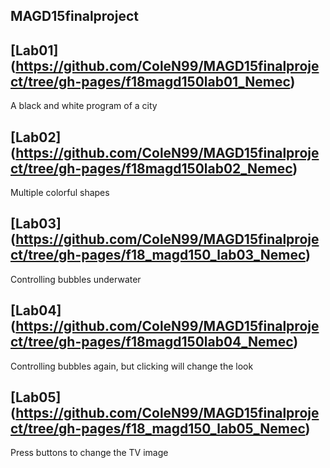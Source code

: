## MAGD15finalproject
## [Lab01] (https://github.com/ColeN99/MAGD15finalproject/tree/gh-pages/f18magd150lab01_Nemec)
A black and white program of a city
## [Lab02] (https://github.com/ColeN99/MAGD15finalproject/tree/gh-pages/f18magd150lab02_Nemec)
Multiple colorful shapes
## [Lab03] (https://github.com/ColeN99/MAGD15finalproject/tree/gh-pages/f18_magd150_lab03_Nemec)
Controlling bubbles underwater
## [Lab04] (https://github.com/ColeN99/MAGD15finalproject/tree/gh-pages/f18magd150lab04_Nemec)
Controlling bubbles again, but clicking will change the look
## [Lab05] (https://github.com/ColeN99/MAGD15finalproject/tree/gh-pages/f18_magd150_lab05_Nemec)
Press buttons to change the TV image
